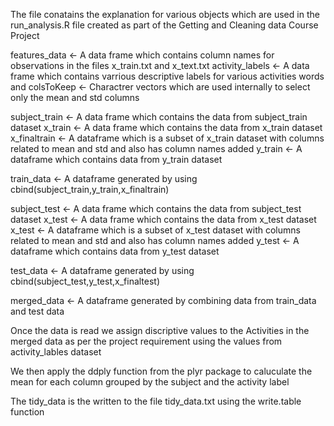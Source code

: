 The file conatains the explanation for various objects which are used in the run_analysis.R file created as part of the Getting and Cleaning data Course Project


features_data  <- A data frame which contains column names for observations in the files x_train.txt and x_text.txt
activity_labels <-  A data frame which contains varrious descriptive labels for various activities
words and colsToKeep <- Charactrer vectors which are used internally to select only the mean and std columns

subject_train <- A data frame which contains the data from subject_train dataset
x_train <- A data frame which contains the data from x_train dataset
x_finaltrain <- A dataframe which is a subset of x_train dataset with columns related to mean and std and also has column names added
y_train <- A dataframe which contains data from y_train dataset

train_data <- A dataframe generated by using cbind(subject_train,y_train,x_finaltrain)

subject_test <- A data frame which contains the data from subject_test dataset
x_test <- A data frame which contains the data from x_test dataset
x_test <- A dataframe which is a subset of x_test dataset with columns related to mean and std and also has column names added
y_test <- A dataframe which contains data from y_test dataset

test_data <- A dataframe generated by using cbind(subject_test,y_test,x_finaltest)

merged_data <- A dataframe generated by combining data from train_data and test data

Once the data is read we assign discriptive values to the Activities in the merged data as per the project requirement using the values from activity_lables dataset

We then apply the ddply function from the plyr package to caluculate the mean for each column grouped by the subject and the activity label

The tidy_data is the written to the file tidy_data.txt using the write.table function

